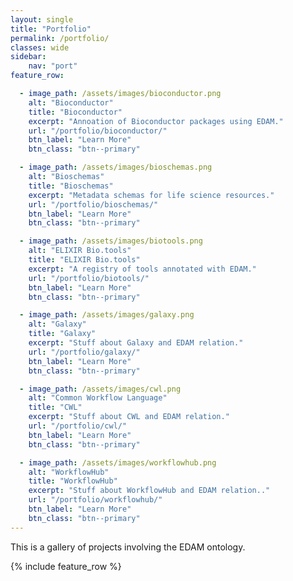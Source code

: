 ```yaml
---
layout: single
title: "Portfolio"
permalink: /portfolio/
classes: wide
sidebar:
	nav: "port"
feature_row:

  - image_path: /assets/images/bioconductor.png
    alt: "Bioconductor"
    title: "Bioconductor"
    excerpt: "Annoation of Bioconductor packages using EDAM."
    url: "/portfolio/bioconductor/"
    btn_label: "Learn More"
    btn_class: "btn--primary"

  - image_path: /assets/images/bioschemas.png
    alt: "Bioschemas"
    title: "Bioschemas"
    excerpt: "Metadata schemas for life science resources."
    url: "/portfolio/bioschemas/"
    btn_label: "Learn More"
    btn_class: "btn--primary"

  - image_path: /assets/images/biotools.png
    alt: "ELIXIR Bio.tools"
    title: "ELIXIR Bio.tools"
    excerpt: "A registry of tools annotated with EDAM."
    url: "/portfolio/biotools/"
    btn_label: "Learn More"
    btn_class: "btn--primary"

  - image_path: /assets/images/galaxy.png
    alt: "Galaxy"
    title: "Galaxy"
    excerpt: "Stuff about Galaxy and EDAM relation."
    url: "/portfolio/galaxy/"
    btn_label: "Learn More"
    btn_class: "btn--primary"

  - image_path: /assets/images/cwl.png
    alt: "Common Workflow Language"
    title: "CWL"
    excerpt: "Stuff about CWL and EDAM relation."
    url: "/portfolio/cwl/"
    btn_label: "Learn More"
    btn_class: "btn--primary"

  - image_path: /assets/images/workflowhub.png
    alt: "WorkflowHub"
    title: "WorkflowHub"
    excerpt: "Stuff about WorkflowHub and EDAM relation.."
    url: "/portfolio/workflowhub/"
    btn_label: "Learn More"
    btn_class: "btn--primary"
---
```


This is a gallery of projects involving the EDAM ontology.

{% include feature_row %}

